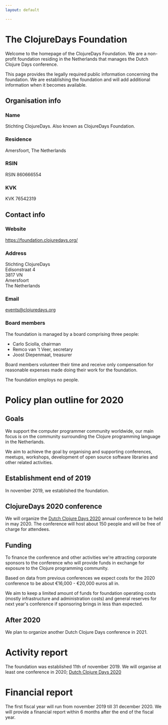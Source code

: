 ```yaml
---
layout: default

---
```

# The ClojureDays Foundation

Welcome to the homepage of the ClojureDays Foundation. We are a
non-profit foundation residing in the Netherlands that manages
the Dutch Clojure Days conference.

This page provides the legally required public information concerning
the foundation. We are establishing the foundation and will add
additional information when it becomes available.

## Organisation info

### Name

Stichting ClojureDays. Also known as ClojureDays Foundation.

### Residence

Amersfoort, The Netherlands

### RSIN

RSIN 860666554

### KVK

KVK 76542319

## Contact info

### Website

<https://foundation.clojuredays.org/>

### Address

Stichting ClojureDays<br />
Edisonstraat 4<br />
3817 VN<br />
Amersfoort<br />
The Netherlands<br />

### Email

[events@clojuredays.org](mailto:events@clojuredays.org)

### Board members

The foundation is managed by a board comprising three people:

-   Carlo Sciolla, chairman
-   Remco van 't Veer, secretary
-   Joost Diepenmaat, treasurer

Board members volunteer their time and receive only compensation for
reasonable expenses made doing their work for the foundation.

The foundation employs no people.

# Policy plan outline for 2020

## Goals

We support the computer programmer community worldwide, our main focus
is on the community surrounding the Clojure programming language in
the Netherlands.

We aim to achieve the goal by organising and supporting conferences,
meetups, workshops, development of open source software libraries
and other related activities.

## Establishment end of 2019

In november 2019, we established the foundation.

## ClojureDays 2020 conference

We will organize the [Dutch Clojure Days
2020](https://clojuredays.org) annual conference to be held in may
2020. The conference will host about 150 people and will be free of
charge for attendees.

## Funding

To finance the conference and other activities we're attracting
corporate sponsors to the conference who will provide funds in
exchange for exposure to the Clojure programming community.

Based on data from previous conferences we expect costs for the 2020
conference to be about €16,000 - €20,000 euros all in.

We aim to keep a limited amount of funds for foundation operating
costs (mostly infrastructure and administration costs) and general
reserves for next year's conference if sponsoring brings in less than
expected.

## After 2020

We plan to organize another Dutch Clojure Days conference in 2021.

# Activity report

The foundation was established 11th of november 2019. We will
organise at least one conference in 2020; [Dutch Clojure Days 2020](https://clojuredays.org)

# Financial report

The first fiscal year will run from november 2019 till 31
december 2020. We will provide a financial report within 6 months
after the end of the fiscal year.




